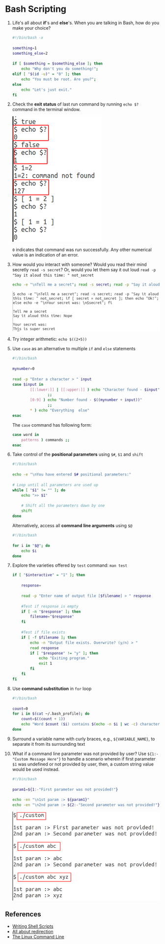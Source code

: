 # Bash Scripting

1. Life's all about **if**'s and **else**'s. When you are talking in Bash, how do you make your choice?

    ```bash
    #!/bin/bash -x

    something=1
    something_else=2

    if [ $something = $something_else ]; then
        echo "Why don't you do something!";
    elif [ "$(id -u)" = "0" ]; then
        echo "You must be root. Are you?";
    else
        echo "Let's just exit."
    fi
    ```

2. Check the **exit status** of last run command by running `echo $?` command in the terminal window.

   ![Exit status examples](../image/bash_scripting/1_exitStatus.png)

   `0` indicates that command was run successfully. Any other numerical value is an indication of an error.

3. How would you interact with someone? Would you read their mind secretly `read -s secret`? Or, would you let them say it out loud `read -p "Say it aloud this time: " not_secret`

    ```bash
    echo -e "\nTell me a secret"; read -s secret; read -p "Say it aloud this time: " not_secret; if [ secret = not_secret ]; then echo "Ok!"; else echo -e "\nYour secret was: \n$secret"; fi
    ```

    ![Read inputs](../image/bash_scripting/2c_readInput.png)

4. Try integer arithmetic: `echo $((2+5))`
5. Use `case` as an alternative to multiple `if` and `else` statements

    ```bash
    #!/bin/bash
    
    mynumber=0

    read -p "Enter a character > " input
    case $input in
            [[:lower:]] | [[:upper:]] ) echo "Character found - $input"
                    ;;
            [0-9] ) echo "Number found - $((mynumber + input))"
                    ;;
            * ) echo "Everything  else"
    esac
    ```

    The `case` command has following form:

    ```bash
    case word in
        patterns ) commands ;;
    esac
    ```

6. Take control of the **positional parameters** using `$#`, `$1` and `shift`

    ```bash
    #!/bin/bash
    
    echo -e "\nYou have entered $# positional parameters:"

    # Loop until all parameters are used up
    while [ "$1" != "" ]; do
        echo ">> $1"

        # Shift all the parameters down by one
        shift
    done
    ```

    Alternatively, access all **command line arguments** using `$@`

    ```bash
    #!/bin/bash

    for i in "$@"; do
        echo $i
    done
    ```

7. Explore the varieties offered by `test` command: `man test`

    ```bash
    if [ "$interactive" = "1" ]; then

        response=

        read -p "Enter name of output file [$filename] > " response

        #Test if response is empty
        if [ -n "$response" ]; then
            filename="$response"
        fi

        #Test if file exists
        if [ -f $filename ]; then
            echo -n "Output file exists. Overwrite? (y/n) > "
            read response
            if [ "$response" != "y" ]; then
                echo "Exiting program."
                exit 1
            fi
        fi
    fi
    ```

8. Use **command substitution** in `for` loop

    ```bash
    #!/bin/bash

    count=0
    for i in $(cat ~/.bash_profile); do
        count=$((count + 1))
        echo "Word $count ($i) contains $(echo -n $i | wc -c) characters"
    done
    ```
9. Surround a variable name with curly braces, e.g., `${VARIABLE_NAME}`, to separate it from its surrounding text

10. What if a command line parameter was not provided by user? Use `${1:-"Custom Message Here"}` to handle a scenario wherein if first parameter `$1` was undefined or not provided by user, then, a custom string value would be used instead.

    ```bash
    #!/bin/bash
    
    param1=${1:-"First parameter was not provided!"}

    echo -en "\n1st param :> ${param1}"
    echo -en "\n2nd param :> ${2:-"Second parameter was not provided!"}\n\n"
    ```

    ![Display custom message](../image/bash_scripting/3_customMessage.png)

## References

* [Writing Shell Scripts](http://linuxcommand.org/lc3_wss0010.php)
* [All about redirection](https://tldp.org/HOWTO/Bash-Prog-Intro-HOWTO-3.html)
* [The Linux Command Line](http://linuxcommand.org/tlcl.php)